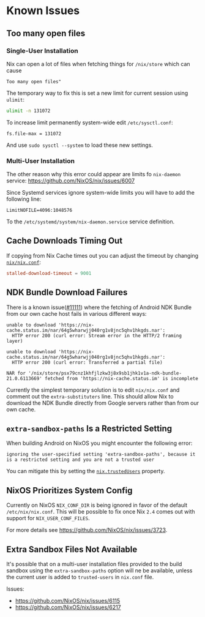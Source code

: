# Known Issues

## Too many open files

### Single-User Installation

Nix can open a lot of files when fetching things for `/nix/store` which can cause
```
Too many open files"
```
The temporary way to fix this is set a new limit for current session using `ulimit`:
```sh
ulimit -n 131072
```
To increase limit permanently system-wide edit `/etc/sysctl.conf`:
```
fs.file-max = 131072
```
And use `sudo sysctl --system` to load these new settings.

### Multi-User Installation

The other reason why this error could appear are limits fo `nix-daemon` service:
https://github.com/NixOS/nix/issues/6007

Since Systemd services ignore system-wide limits you will have to add the following line:
```
LimitNOFILE=4096:1048576
```
To the `/etc/systemd/system/nix-daemon.service` service definition.

## Cache Downloads Timing Out

If copying from Nix Cache times out you can adjust the timeout by changing [`nix/nix.conf`](/nix/nix.conf):
```conf
stalled-download-timeout = 9001
```

## NDK Bundle Download Failures

There is a known issue([#11111](https://github.com/status-im/status-mobile/issues/11111)) where the fetching of Android NDK Bundle from our own cache host fails in various different ways:
```
unable to download 'https://nix-cache.status.im/nar/64g5wharwjj040rg1v8jnc5qhv1hkgds.nar':
  HTTP error 200 (curl error: Stream error in the HTTP/2 framing layer)
```
```
unable to download 'https://nix-cache.status.im/nar/64g5wharwjj040rg1v8jnc5qhv1hkgds.nar':
  HTTP error 200 (curl error: Transferred a partial file)
```
```
NAR for '/nix/store/psx79cnz1khfjlzkw3j8x9sb1jhk1v1a-ndk-bundle-21.0.6113669' fetched from 'https://nix-cache.status.im' is incomplete
```
Currently the simplest temporary solution is to edit `nix/nix.conf` and comment out the `extra-substituters` line.
This should allow Nix to download the NDK Bundle directly from Google servers rather than from our own cache.

## `extra-sandbox-paths` Is a Restricted Setting

When building Android on NixOS you might encounter the following error:
```
ignoring the user-specified setting 'extra-sandbox-paths', because it is a restricted setting and you are not a trusted user
```
You can mitigate this by setting the [`nix.trustedUsers`](https://nixos.org/nixos/options.html#nix.trustedusers) property.

## NixOS Prioritizes System Config

Currently on NixOS `NIX_CONF_DIR` is being ignored in favor of the default `/etc/nix/nix.conf`.
This will be possible to fix once Nix `2.4` comes out with support for `NIX_USER_CONF_FILES`.

For more details see https://github.com/NixOS/nix/issues/3723.

## Extra Sandbox Files Not Available

It's possible that on a multi-user installation files provided to the build sandbox using the `extra-sandbox-paths` option will ne be available, unless the current user is added to `trusted-users` in `nix.conf` file.

Issues:
* https://github.com/NixOS/nix/issues/6115
* https://github.com/NixOS/nix/issues/6217
